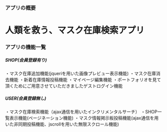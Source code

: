 ### アプリの概要

# 人類を救う、マスク在庫検索アプリ

### アプリの機能一覧

##### SHOP(会員登録有り)
・マスク在庫追加機能(jqueriを用いた画像プレビュー表示機能)
・マスク在庫消去機能
・新着在庫情報投稿機能
・マイページ編集機能
・ポートフォリオを見て頂くためにご用意させていただきましたゲストログイン機能
##### USER(会員登録無し)
・マスク在庫検索機能（ajax通信を用いたインクリメンタルサーチ）
・SHOP一覧表示機能(ページネーション機能)
・マスク情報掲示板投稿機能(ajax通信を用いた非同期投稿機能、jscrollを用いた無限スクロール機能)
